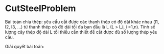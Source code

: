 # CutSteelProblem
Bài toán chia thép:
yêu cầu cắt được các thanh thép có độ dài khác nhau (l1, l2, l3, ...)
từ thanh thép có độ dài tối đa ban đầu là L (L > l_i, i =1,n).
Tính số lượng cây thép độ dài L tối thiểu cần thiết để cắt được đủ số lượng thép yêu cầu.

Giải quyết bài toán:
